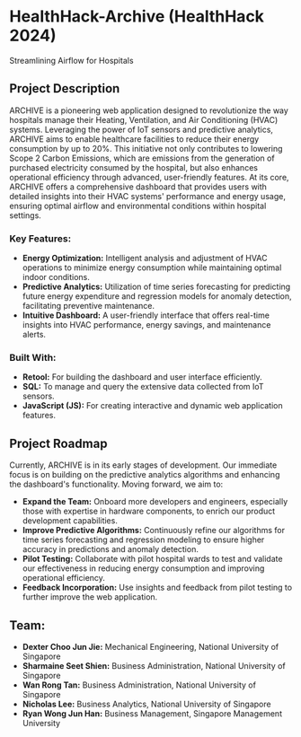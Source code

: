 # HealthHack-Archive (HealthHack 2024)
Streamlining Airflow for Hospitals

## Project Description

ARCHIVE is a pioneering web application designed to revolutionize the way hospitals manage their Heating, Ventilation, and Air Conditioning (HVAC) systems. Leveraging the power of IoT sensors and predictive analytics, ARCHIVE aims to enable healthcare facilities to reduce their energy consumption by up to 20%. This initiative not only contributes to lowering Scope 2 Carbon Emissions, which are emissions from the generation of purchased electricity consumed by the hospital, but also enhances operational efficiency through advanced, user-friendly features. At its core, ARCHIVE offers a comprehensive dashboard that provides users with detailed insights into their HVAC systems' performance and energy usage, ensuring optimal airflow and environmental conditions within hospital settings.

### Key Features:

- **Energy Optimization:** Intelligent analysis and adjustment of HVAC operations to minimize energy consumption while maintaining optimal indoor conditions.
- **Predictive Analytics:** Utilization of time series forecasting for predicting future energy expenditure and regression models for anomaly detection, facilitating preventive maintenance.
- **Intuitive Dashboard:** A user-friendly interface that offers real-time insights into HVAC performance, energy savings, and maintenance alerts.

### Built With:

- **Retool:** For building the dashboard and user interface efficiently.
- **SQL:** To manage and query the extensive data collected from IoT sensors.
- **JavaScript (JS):** For creating interactive and dynamic web application features.

## Project Roadmap

Currently, ARCHIVE is in its early stages of development. Our immediate focus is on building on the predictive analytics algorithms and enhancing the dashboard's functionality. Moving forward, we aim to:

- **Expand the Team:** Onboard more developers and engineers, especially those with expertise in hardware components, to enrich our product development capabilities.
- **Improve Predictive Algorithms:** Continuously refine our algorithms for time series forecasting and regression modeling to ensure higher accuracy in predictions and anomaly detection.
- **Pilot Testing:** Collaborate with pilot hospital wards to test and validate our effectiveness in reducing energy consumption and improving operational efficiency.
- **Feedback Incorporation:** Use insights and feedback from pilot testing to further improve the web application.

## Team: 
- **Dexter Choo Jun Jie:** Mechanical Engineering, National University of Singapore
- **Sharmaine Seet Shien:** Business Administration, National University of Singapore
- **Wan Rong Tan:** Business Administration, National University of Singapore
- **Nicholas Lee:** Business Analytics, National University of Singapore
- **Ryan Wong Jun Han:** Business Management, Singapore Management University


